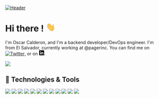 <!-- More info, tips and tricks for making GitHub Profile README can be found in my article at https://towardsdatascience.com/build-a-stunning-readme-for-your-github-profile-9b80434fe5d7 -->

[![Header](https://raw.githubusercontent.com/oscarcalderonc/oscarcalderonc/master/readme_header.png "Header")](https://oscarcalderon.com/)

# Hi there ! <img src="https://raw.githubusercontent.com/oscarcalderonc/oscarcalderonc/master/wave.gif" width="30px">

I'm Oscar Calderon, and I'm a backend developer/DevOps engineer. I'm from El Salvador, currently working at @pagerinc. You can find me on [![Twitter][1.2]][1],  or on [![LinkedIn][3.2]][3].

<a href="https://github.com/oscarcalderonc/oscarcalderonc">
  <img align="center" src="https://github-readme-stats.vercel.app/api/top-langs/?username=oscarcalderonc&title_color=ffffff&text_color=c9cacc&icon_color=2bbc8a&bg_color=1d1f21" />
</a>

## 🔧 Technologies & Tools
![](https://img.shields.io/badge/OS-Linux-informational?style=flat&logo=linux&logoColor=white&color=FCC624)
![](https://img.shields.io/badge/Code-JavaScript-informational?style=flat&logo=javascript&logoColor=white&color=F7DF1E)
![](https://img.shields.io/badge/Code-Rust-informational?style=flat&logo=rust&logoColor=white&color=000000)
![](https://img.shields.io/badge/Code-Golang-informational?style=flat&logo=go&logoColor=white&color=00ADD8)
![](https://img.shields.io/badge/Code-React-informational?style=flat&logo=react&logoColor=white&color=61DAFB)
![](https://img.shields.io/badge/Platform-Node.JS-informational?style=flat&logo=node.js&logoColor=white&color=339933)
![](https://img.shields.io/badge/Platform-NGINX-informational?style=flat&logo=nginx&logoColor=white&color=009639)
![](https://img.shields.io/badge/Database-PostgreSQL-informational?style=flat&logo=postgresql&logoColor=white&color=336791)
![](https://img.shields.io/badge/Database-MongoDB-informational?style=flat&logo=mongodb&logoColor=white&color=47A248)
![](https://img.shields.io/badge/Database-Redis-informational?style=flat&logo=redis&logoColor=white&color=336791)
![](https://img.shields.io/badge/Tools-Docker-informational?style=flat&logo=docker&logoColor=white&color=2496ED)
![](https://img.shields.io/badge/Tools-Kubernetes-informational?style=flat&logo=kubernetes&logoColor=white&color=326CE5)

<!-- links to social media icons -->

<!-- icons with padding -->

[1.1]: http://i.imgur.com/tXSoThF.png (twitter icon with padding)
[2.1]: http://i.imgur.com/0o48UoR.png (github icon with padding)

<!-- icons without padding -->

[1.2]: http://i.imgur.com/wWzX9uB.png (twitter icon without padding)
[2.2]: http://i.imgur.com/9I6NRUm.png (github icon without padding)
[3.2]: https://raw.githubusercontent.com/oscarcalderonc/oscarcalderonc/master/linkedin-3-16.png (LinkedIn icon without padding)


<!-- links to your social media accounts -->

[1]: https://twitter.com/ocalderon
[2]: https://github.com/oscarcalderonc
[3]: https://www.linkedin.com/in/ocalderon/


<!-- Resources -->
<!-- Icons: https://simpleicons.org/ -->
<!-- GitHub Stats: https://github.com/anuraghazra/github-readme-stats -->
<!-- Emojis: https://emojipedia.org/emoji/ -->
<!-- HTML Emojis: https://www.fileformat.info/index.htm -->
<!-- Shields: https://shields.io/ -->
<!-- Awesome GitHub Profile README: https://github.com/abhisheknaiidu/awesome-github-profile-readme -->
